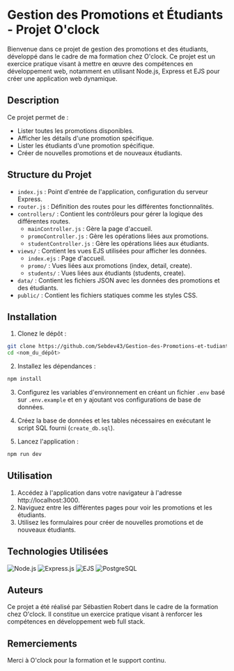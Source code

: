 # Gestion des Promotions et Étudiants - Projet O'clock

Bienvenue dans ce projet de gestion des promotions et des étudiants, développé dans le cadre de ma formation chez O'clock. Ce projet est un exercice pratique visant à mettre en œuvre des compétences en développement web, notamment en utilisant Node.js, Express et EJS pour créer une application web dynamique.

## Description

Ce projet permet de :

- Lister toutes les promotions disponibles.
- Afficher les détails d'une promotion spécifique.
- Lister les étudiants d'une promotion spécifique.
- Créer de nouvelles promotions et de nouveaux étudiants.

## Structure du Projet

- `index.js` : Point d'entrée de l'application, configuration du serveur Express.
- `router.js` : Définition des routes pour les différentes fonctionnalités.
- `controllers/` : Contient les contrôleurs pour gérer la logique des différentes routes.
  - `mainController.js` : Gère la page d'accueil.
  - `promoController.js` : Gère les opérations liées aux promotions.
  - `studentController.js` : Gère les opérations liées aux étudiants.
- `views/` : Contient les vues EJS utilisées pour afficher les données.
  - `index.ejs` : Page d'accueil.
  - `promo/` : Vues liées aux promotions (index, detail, create).
  - `students/` : Vues liées aux étudiants (students, create).
- `data/` : Contient les fichiers JSON avec les données des promotions et des étudiants.
- `public/` : Contient les fichiers statiques comme les styles CSS.

## Installation

1. Clonez le dépôt :

```bash
git clone https://github.com/Sebdev43/Gestion-des-Promotions-et-tudiants---Projet-O-clock.git
cd <nom_du_dépôt>
```

2. Installez les dépendances :

```bash
npm install
```

3. Configurez les variables d'environnement en créant un fichier `.env` basé sur `.env.example` et en y ajoutant vos configurations de base de données.

4. Créez la base de données et les tables nécessaires en exécutant le script SQL fourni (`create_db.sql`).

5. Lancez l'application :

```bash
npm run dev
```

## Utilisation

1. Accédez à l'application dans votre navigateur à l'adresse http://localhost:3000.
2. Naviguez entre les différentes pages pour voir les promotions et les étudiants.
3. Utilisez les formulaires pour créer de nouvelles promotions et de nouveaux étudiants.

## Technologies Utilisées

![Node.js](https://img.shields.io/badge/Node.js-339933?style=for-the-badge&logo=nodedotjs&logoColor=white)
![Express.js](https://img.shields.io/badge/Express.js-000000?style=for-the-badge&logo=express&logoColor=white)
![EJS](https://img.shields.io/badge/EJS-808080?style=for-the-badge&logo=EJS&logoColor=white)
![PostgreSQL](https://img.shields.io/badge/PostgreSQL-336791?style=for-the-badge&logo=postgresql&logoColor=white)

## Auteurs

Ce projet a été réalisé par Sébastien Robert dans le cadre de la formation chez O'clock. Il constitue un exercice pratique visant à renforcer les compétences en développement web full stack.

## Remerciements

Merci à O'clock pour la formation et le support continu.
